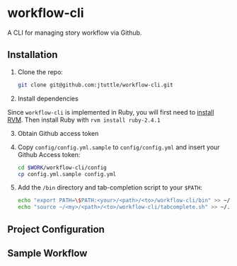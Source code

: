 # workflow-cli
A CLI for managing story workflow via Github.

## Installation

1. Clone the repo:

    ```bash
    git clone git@github.com:jtuttle/workflow-cli.git
    ```

2. Install dependencies

Since `workflow-cli` is implemented in Ruby, you will first need to [install RVM](https://rvm.io/rvm/install). Then install Ruby with `rvm install ruby-2.4.1`

3. Obtain Github access token

4. Copy `config/config.yml.sample` to `config/config.yml` and insert your Github Access token:

    ```bash
    cd $WORK/workflow-cli/config
    cp config.yml.sample config.yml
    ```

5. Add the `/bin` directory and tab-completion script to your `$PATH`:

    ```bash
    echo "export PATH=\$PATH:<your>/<path>/<to>/workflow-cli/bin" >> ~/.profile
    echo "source ~/<my>/<path>/<to>/workflow-cli/tabcomplete.sh" >> ~/.profile
    ```

## Project Configuration

## Sample Workflow